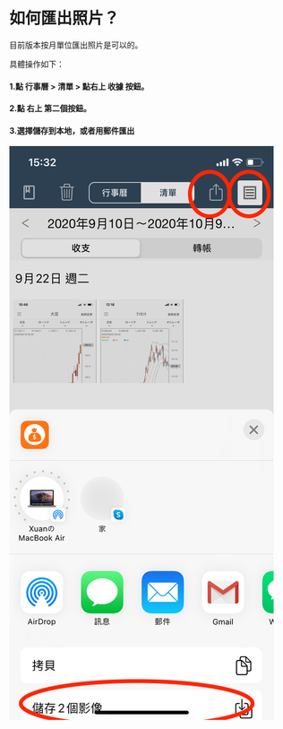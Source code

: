 # 如何匯出照片？

目前版本按月單位匯出照片是可以的。

具體操作如下：

#### 1.點 行事曆 > 清單 > 點右上 收據 按鈕。

#### 2.點 右上 第二個按鈕。

#### 3.選擇儲存到本地，或者用郵件匯出

![list](.gitbook/assets/tw-export-photo.png)&#x20;

